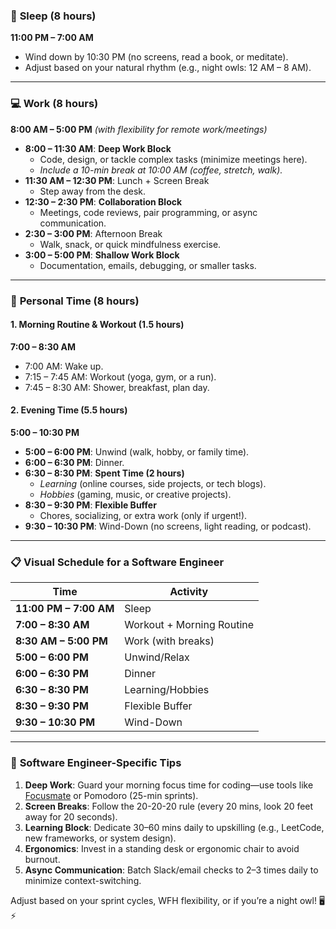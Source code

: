### 🌙 **Sleep (8 hours)**  
**11:00 PM – 7:00 AM**  
- Wind down by 10:30 PM (no screens, read a book, or meditate).  
- Adjust based on your natural rhythm (e.g., night owls: 12 AM – 8 AM).  

---

### 💻 **Work (8 hours)**  
**8:00 AM – 5:00 PM** *(with flexibility for remote work/meetings)*  
- **8:00 – 11:30 AM**: **Deep Work Block**  
  - Code, design, or tackle complex tasks (minimize meetings here).  
  - *Include a 10-min break at 10:00 AM (coffee, stretch, walk).*  
- **11:30 AM – 12:30 PM**: Lunch + Screen Break  
  - Step away from the desk.  
- **12:30 – 2:30 PM**: **Collaboration Block**  
  - Meetings, code reviews, pair programming, or async communication.  
- **2:30 – 3:00 PM**: Afternoon Break  
  - Walk, snack, or quick mindfulness exercise.  
- **3:00 – 5:00 PM**: **Shallow Work Block**  
  - Documentation, emails, debugging, or smaller tasks.  

---

### 🧠 **Personal Time (8 hours)**  
#### 1. **Morning Routine & Workout (1.5 hours)**  
**7:00 – 8:30 AM**  
- 7:00 AM: Wake up.  
- 7:15 – 7:45 AM: Workout (yoga, gym, or a run).  
- 7:45 – 8:30 AM: Shower, breakfast, plan day.  

#### 2. **Evening Time (5.5 hours)**  
**5:00 – 10:30 PM**  
- **5:00 – 6:00 PM**: Unwind (walk, hobby, or family time).  
- **6:00 – 6:30 PM**: Dinner.  
- **6:30 – 8:30 PM**: **Spent Time (2 hours)**  
  - *Learning* (online courses, side projects, or tech blogs).  
  - *Hobbies* (gaming, music, or creative projects).  
- **8:30 – 9:30 PM**: **Flexible Buffer**  
  - Chores, socializing, or extra work (only if urgent!).  
- **9:30 – 10:30 PM**: Wind-Down (no screens, light reading, or podcast).  

---

### 📋 **Visual Schedule for a Software Engineer**  
| Time          | Activity                      |  
|---------------|-------------------------------|  
| **11:00 PM – 7:00 AM** | Sleep                       |  
| **7:00 – 8:30 AM**     | Workout + Morning Routine   |  
| **8:30 AM – 5:00 PM**  | Work (with breaks)          |  
| **5:00 – 6:00 PM**     | Unwind/Relax                |  
| **6:00 – 6:30 PM**     | Dinner                      |  
| **6:30 – 8:30 PM**     | Learning/Hobbies            |  
| **8:30 – 9:30 PM**     | Flexible Buffer             |  
| **9:30 – 10:30 PM**    | Wind-Down                   |  

---

### 🚀 **Software Engineer-Specific Tips**  
1. **Deep Work**: Guard your morning focus time for coding—use tools like [Focusmate](https://www.focusmate.com/) or Pomodoro (25-min sprints).  
2. **Screen Breaks**: Follow the 20-20-20 rule (every 20 mins, look 20 feet away for 20 seconds).  
3. **Learning Block**: Dedicate 30–60 mins daily to upskilling (e.g., LeetCode, new frameworks, or system design).  
4. **Ergonomics**: Invest in a standing desk or ergonomic chair to avoid burnout.  
5. **Async Communication**: Batch Slack/email checks to 2–3 times daily to minimize context-switching.  

Adjust based on your sprint cycles, WFH flexibility, or if you’re a night owl! 🖥️⚡
